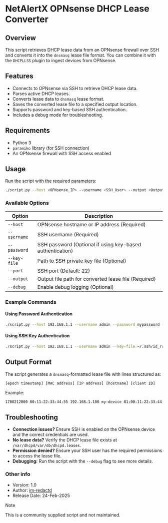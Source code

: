 # NetAlertX OPNsense DHCP Lease Converter

## Overview

This script retrieves DHCP lease data from an OPNsense firewall over SSH and converts it into the `dnsmasq` lease file format. You can combine it with the `DHCPLLSS` plugin to ingest devices from OPNsense.

## Features
- Connects to OPNsense via SSH to retrieve DHCP lease data.
- Parses active DHCP leases.
- Converts lease data to `dnsmasq` lease format.
- Saves the converted lease file to a specified output location.
- Supports password and key-based SSH authentication.
- Includes a debug mode for troubleshooting.

## Requirements
- Python 3
- `paramiko` library (for SSH connection)
- An OPNsense firewall with SSH access enabled

## Usage
Run the script with the required parameters:

```sh
./script.py --host <OPNsense_IP> --username <SSH_User> --output <Output_File>
```

### Available Options

| Option        | Description |
|--------------|-------------|
| `--host`     | OPNsense hostname or IP address (Required) |
| `--username` | SSH username (Required) |
| `--password` | SSH password (Optional if using key-based authentication) |
| `--key-file` | Path to SSH private key file (Optional) |
| `--port`     | SSH port (Default: 22) |
| `--output`   | Output file path for converted lease file (Required) |
| `--debug`    | Enable debug logging (Optional) |

### Example Commands

#### Using Password Authentication
```sh
./script.py --host 192.168.1.1 --username admin --password mypassword --output /tmp/dnsmasq.leases
```

#### Using SSH Key Authentication
```sh
./script.py --host 192.168.1.1 --username admin --key-file ~/.ssh/id_rsa --output /tmp/dnsmasq.leases
```

## Output Format
The script generates a `dnsmasq`-formatted lease file with lines structured as:

```
[epoch timestamp] [MAC address] [IP address] [hostname] [client ID]
```

Example:
```sh
1708212000 00:11:22:33:44:55 192.168.1.100 my-device 01:00:11:22:33:44:55
```

## Troubleshooting

- **Connection issues?** Ensure SSH is enabled on the OPNsense device and the correct credentials are used.
- **No lease data?** Verify the DHCP lease file exists at `/var/dhcpd/var/db/dhcpd.leases`.
- **Permission denied?** Ensure your SSH user has the required permissions to access the lease file.
- **Debugging:** Run the script with the `--debug` flag to see more details.


### Other info

- Version: 1.0
- Author: [im-redactd](https://github.com/im-redactd)
- Release Date: 24-Feb-2025 

> [!NOTE]
> This is a community supplied script and not maintained. 